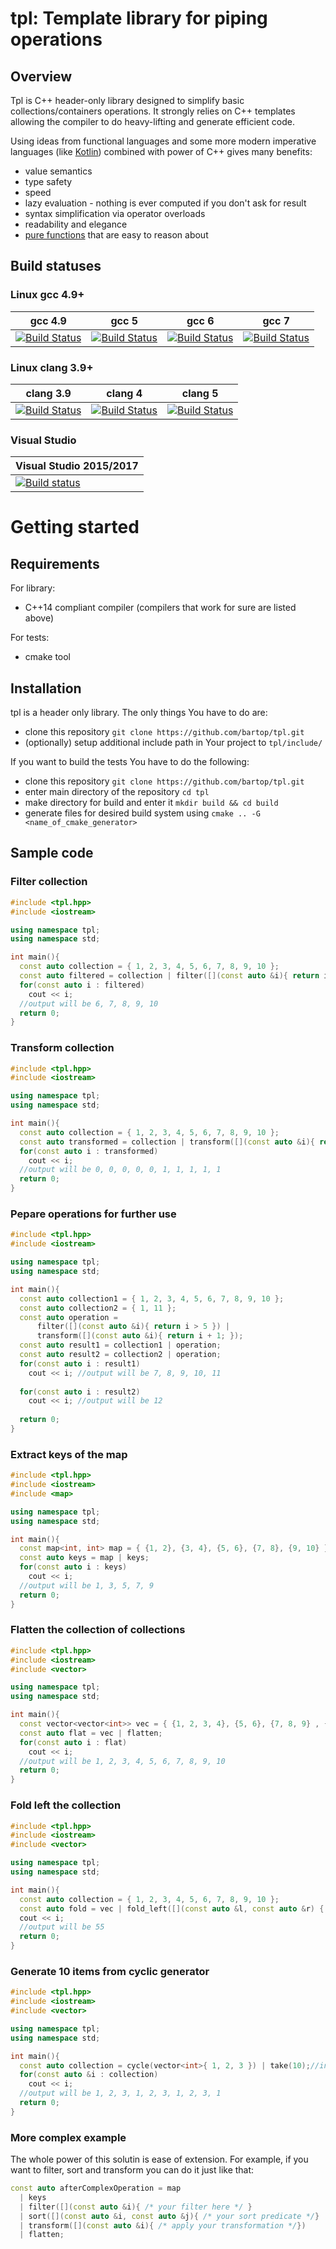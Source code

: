 # tpl: Template library for piping operations 

## Overview

Tpl is C++ header-only library designed to simplify basic collections/containers operations. It strongly relies on C++ templates allowing the compiler to do heavy-lifting and generate efficient code.

Using ideas from functional languages and some more modern imperative languages (like [Kotlin](https://kotlinlang.org/)) combined with power of C++ gives many benefits:
- value semantics
- type safety
- speed
- lazy evaluation - nothing is ever computed if you don't ask for result
- syntax simplification via operator overloads
- readability and elegance
- [pure functions](https://en.wikipedia.org/wiki/Pure_function) that are easy to reason about

## Build statuses

### Linux gcc 4.9+

| gcc 4.9 | gcc 5 | gcc 6 | gcc 7 |
| ------- | ----- | ----- | ----- |
| [![Build Status](https://travis-matrix-badges.herokuapp.com/repos/bartop/tpl/branches/master/4)](https://travis-ci.org/bartop/tpl) | [![Build Status](https://travis-matrix-badges.herokuapp.com/repos/bartop/tpl/branches/master/1)](https://travis-ci.org/bartop/tpl) | [![Build Status](https://travis-matrix-badges.herokuapp.com/repos/bartop/tpl/branches/master/2)](https://travis-ci.org/bartop/tpl) | [![Build Status](https://travis-matrix-badges.herokuapp.com/repos/bartop/tpl/branches/master/3)](https://travis-ci.org/bartop/tpl) 

### Linux clang 3.9+

| clang 3.9 | clang 4 | clang 5 |
| --------- | ------- | ------- | 
| [![Build Status](https://travis-matrix-badges.herokuapp.com/repos/bartop/tpl/branches/master/5)](https://travis-ci.org/bartop/tpl) | [![Build Status](https://travis-matrix-badges.herokuapp.com/repos/bartop/tpl/branches/master/6)](https://travis-ci.org/bartop/tpl) | [![Build Status](https://travis-matrix-badges.herokuapp.com/repos/bartop/tpl/branches/master/7)](https://travis-ci.org/bartop/tpl) |

### Visual Studio

| Visual Studio 2015/2017 |
| ------------------ |
| [![Build status](https://ci.appveyor.com/api/projects/status/g52jere64wcb5lw6?svg=true)](https://ci.appveyor.com/project/bartop/tpl)| 

# Getting started
## Requirements
For library:
- C++14 compliant compiler (compilers that work for sure are listed above)

For tests:
- cmake tool

## Installation
tpl is a header only library. The only things You have to do are:
- clone this repository `git clone https://github.com/bartop/tpl.git`
- (optionally) setup additional include path in Your project to `tpl/include/`

If you want to build the tests You have to do the following:
- clone this repository `git clone https://github.com/bartop/tpl.git`
- enter main directory of the repository `cd tpl`
- make directory for build and enter it `mkdir build && cd build`
- generate files for desired build system using `cmake .. -G <name_of_cmake_generator>`

## Sample code

### Filter collection
```C++
#include <tpl.hpp>
#include <iostream>

using namespace tpl;
using namespace std;

int main(){
  const auto collection = { 1, 2, 3, 4, 5, 6, 7, 8, 9, 10 };
  const auto filtered = collection | filter([](const auto &i){ return i > 5 });
  for(const auto i : filtered)
    cout << i;
  //output will be 6, 7, 8, 9, 10
  return 0;
}
```

### Transform collection
```C++
#include <tpl.hpp>
#include <iostream>

using namespace tpl;
using namespace std;

int main(){
  const auto collection = { 1, 2, 3, 4, 5, 6, 7, 8, 9, 10 };
  const auto transformed = collection | transform([](const auto &i){ return i > 5; });//transform to booleans
  for(const auto i : transformed)
    cout << i;
  //output will be 0, 0, 0, 0, 0, 1, 1, 1, 1, 1
  return 0;
}
```

### Pepare operations for further use
```C++
#include <tpl.hpp>
#include <iostream>

using namespace tpl;
using namespace std;

int main(){
  const auto collection1 = { 1, 2, 3, 4, 5, 6, 7, 8, 9, 10 };
  const auto collection2 = { 1, 11 };
  const auto operation =
      filter([](const auto &i){ return i > 5 }) | 
      transform([](const auto &i){ return i + 1; });
  const auto result1 = collection1 | operation;
  const auto result2 = collection2 | operation;
  for(const auto i : result1)
    cout << i; //output will be 7, 8, 9, 10, 11
    
  for(const auto i : result2)
    cout << i; //output will be 12
    
  return 0;
}
```

### Extract keys of the map 
```C++
#include <tpl.hpp>
#include <iostream>
#include <map>

using namespace tpl;
using namespace std;

int main(){
  const map<int, int> map = { {1, 2}, {3, 4}, {5, 6}, {7, 8}, {9, 10} };
  const auto keys = map | keys;
  for(const auto i : keys)
    cout << i;
  //output will be 1, 3, 5, 7, 9
  return 0;
}
```
### Flatten the collection of collections
```C++
#include <tpl.hpp>
#include <iostream>
#include <vector>

using namespace tpl;
using namespace std;

int main(){
  const vector<vector<int>> vec = { {1, 2, 3, 4}, {5, 6}, {7, 8, 9} , {10} };
  const auto flat = vec | flatten;
  for(const auto i : flat)
    cout << i;
  //output will be 1, 2, 3, 4, 5, 6, 7, 8, 9, 10
  return 0;
}
```

### Fold left the collection
```C++
#include <tpl.hpp>
#include <iostream>
#include <vector>

using namespace tpl;
using namespace std;

int main(){
  const auto collection = { 1, 2, 3, 4, 5, 6, 7, 8, 9, 10 };
  const auto fold = vec | fold_left([](const auto &l, const auto &r) { return l + r; });
  cout << i;
  //output will be 55
  return 0;
}
```

### Generate 10 items from cyclic generator
```C++
#include <tpl.hpp>
#include <iostream>
#include <vector>

using namespace tpl;
using namespace std;

int main(){
  const auto collection = cycle(vector<int>{ 1, 2, 3 }) | take(10);//initializer list is not accepted, sadly
  for(const auto &i : collection)
    cout << i;
  //output will be 1, 2, 3, 1, 2, 3, 1, 2, 3, 1
  return 0;
}
```

### More complex example
The whole power of this solutin is ease of extension. For example, if you want to filter, sort and transform you can do it just like that:
```C++
const auto afterComplexOperation = map
  | keys
  | filter([](const auto &i){ /* your filter here */ }
  | sort([](const auto &i, const auto &j){ /* your sort predicate */}
  | transform([](const auto &i){ /* apply your transformation */})
  | flatten;
```
